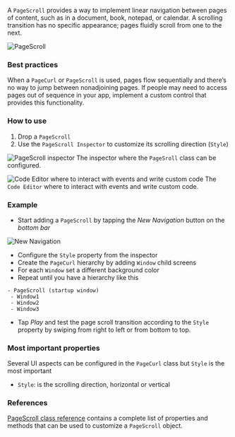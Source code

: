 A `PageScroll` provides a way to implement linear navigation between pages of content, such as in a document, book, notepad, or calendar. A scrolling transition has no specific appearance; pages fluidly scroll from one to the next.

![PageScroll](images/PageScroll_main.png)

### Best practices
When a `PageCurl` or `PageScroll` is used, pages flow sequentially and there’s no way to jump between nonadjoining pages. If people may need to access pages out of sequence in your app, implement a custom control that provides this functionality.

### How to use
1. Drop a `PageScroll` 
2. Use the `PageScroll Inspector` to customize its scrolling direction (`Style`)

![PageScroll inspector](images/PageScroll_inspector.png)
The inspector where the `PageSroll` class can be configured.

![`Code Editor` where to interact with events and write custom code](images/CLASS_NAME_code.png)
The `Code Editor` where to interact with events and write custom code.

### Example
- Start adding a `PageScroll` by tapping the _New Navigation_ button on the _bottom bar_

![New Navigation](images/PageScroll1.png)

- Configure the `Style` property from the inspector
- Create the `PageCurl` hierarchy by adding `Window` child screens
- For each `Window` set a different background color
- Repeat until you have a hierarchy like this

```
- PageScroll (startup window)
 - Window1
 - Window2
 - Window3
```

- Tap _Play_ and test the page scroll transition according to the `Style` property by swiping from right to left or from bottom to top.

### Most important properties
Several UI aspects can be configured in the `PageCurl` class but `Style` is the most important
- `Style`: is the scrolling direction, horizontal or vertical

### References
[PageScroll class reference](../classes/PageScroll.html) contains a complete list of properties and methods that can be used to customize a `PageScroll` object.
